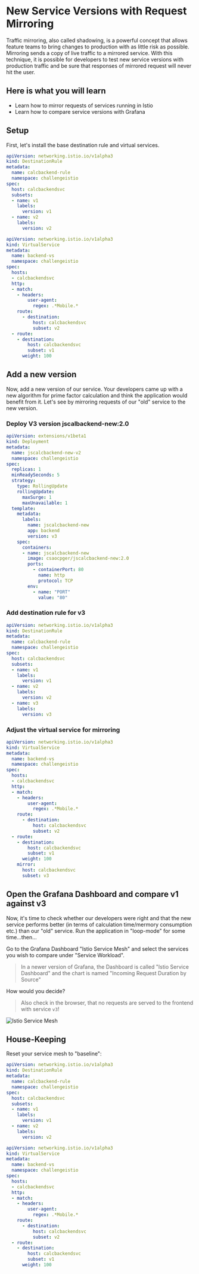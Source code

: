 # New Service Versions with Request Mirroring #

Traffic mirroring, also called shadowing, is a powerful concept that allows feature teams to bring changes to production with as little risk as possible. Mirroring sends a copy of live traffic to a mirrored service. With this technique, it is possible for developers to test new service versions with production traffic and be sure that responses of mirrored request will never hit the user.

## Here is what you will learn ##

- Learn how to mirror requests of services running in Istio
- Learn how to compare service versions with Grafana

## Setup ## 

First, let's install the base destination rule and virtual services.

```yaml
apiVersion: networking.istio.io/v1alpha3
kind: DestinationRule
metadata:
  name: calcbackend-rule
  namespace: challengeistio
spec:
  host: calcbackendsvc
  subsets:
  - name: v1
    labels:
      version: v1
  - name: v2
    labels:
      version: v2
```

```yaml
apiVersion: networking.istio.io/v1alpha3
kind: VirtualService
metadata:
  name: backend-vs
  namespace: challengeistio
spec:
  hosts:
  - calcbackendsvc
  http:
  - match:
    - headers:
        user-agent:
          regex: .*Mobile.*
    route:
      - destination:
          host: calcbackendsvc
          subset: v2
  - route:
    - destination:
        host: calcbackendsvc
        subset: v1
      weight: 100
```

## Add a new version ##

Now, add a new version of our service. Your developers came up with a new algorithm for prime factor calculation and think the application would benefit from it. Let's see by mirroring requests of our "old" service to the new version.

### Deploy V3 version jscalbackend-new:2.0 ###

```yaml
apiVersion: extensions/v1beta1
kind: Deployment
metadata:
  name: jscalcbackend-new-v2
  namespace: challengeistio
spec:
  replicas: 1
  minReadySeconds: 5
  strategy:
    type: RollingUpdate
    rollingUpdate:
      maxSurge: 1
      maxUnavailable: 1
  template:
    metadata:
      labels:
        name: jscalcbackend-new
        app: backend
        version: v3
    spec:
      containers:
      - name: jscalcbackend-new
        image: csaocpger/jscalcbackend-new:2.0
        ports:
          - containerPort: 80
            name: http
            protocol: TCP
        env: 
          - name: "PORT"
            value: "80"
```

### Add destination rule for v3 ###

```yaml
apiVersion: networking.istio.io/v1alpha3
kind: DestinationRule
metadata:
  name: calcbackend-rule
  namespace: challengeistio
spec:
  host: calcbackendsvc
  subsets:
  - name: v1
    labels:
      version: v1
  - name: v2
    labels:
      version: v2
  - name: v3
    labels:
      version: v3
```

### Adjust the virtual service for mirroring ###

```yaml
apiVersion: networking.istio.io/v1alpha3
kind: VirtualService
metadata:
  name: backend-vs
  namespace: challengeistio
spec:
  hosts:
  - calcbackendsvc
  http:
  - match:
    - headers:
        user-agent:
          regex: .*Mobile.*
    route:
      - destination:
          host: calcbackendsvc
          subset: v2
  - route:
    - destination:
        host: calcbackendsvc
        subset: v1
      weight: 100
    mirror:
      host: calcbackendsvc
      subset: v3
```

## Open the Grafana Dashboard and compare v1 against v3 ##

Now, it's time to check whether our developers were right and that the new service performs better (in terms of calculation time/mermory consumption etc.) than our "old" service. Run the application in "loop-mode" for some time...then...

Go to the Grafana Dashboard "Istio Service Mesh" and select the services you wish to compare under "Service Workload".

> In a newer version of Grafana, the Dashboard is called "Istio Service Dashboard" and the chart is named "Incoming Request Duration by Source"

How would you decide?

> Also check in the browser, that no requests are served to the frontend with service `v3`!

![Istio Service Mesh](/img/grafana_compare.png)

## House-Keeping ##

Reset your service mesh to "baseline":

```yaml
apiVersion: networking.istio.io/v1alpha3
kind: DestinationRule
metadata:
  name: calcbackend-rule
  namespace: challengeistio
spec:
  host: calcbackendsvc
  subsets:
  - name: v1
    labels:
      version: v1
  - name: v2
    labels:
      version: v2
```

```yaml
apiVersion: networking.istio.io/v1alpha3
kind: VirtualService
metadata:
  name: backend-vs
  namespace: challengeistio
spec:
  hosts:
  - calcbackendsvc
  http:
  - match:
    - headers:
        user-agent:
          regex: .*Mobile.*
    route:
      - destination:
          host: calcbackendsvc
          subset: v2
  - route:
    - destination:
        host: calcbackendsvc
        subset: v1
      weight: 100
```